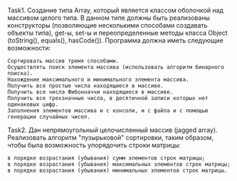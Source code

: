 

Task1. 
Создание типа Array, который является классом оболочкой над массивом целого типа. В данном типе должны быть реализованы конструкторы (позволяющие несколькими способами создавать объекты типа), get-ы, set-ы и переопределенные методы класса Object (toString(), equals(), hasCode()). Программа должна иметь следующие возможности:

    Сортировать массив тремя способами.
    Осуществлять поиск элемента массива (использовать алгоритм бинарного поиска).
    Нахождение максимального и минимального элемента массива.
    Получить все простые числа находящиеся в массиве.
    Получить все числа Фибонначчи находящиеся в массиве.
    Получить все трехзначные числа, в десятичной записи которых нет одинаковых цифр.
    Заполнения элементов массива и с консоли, и с файла и с помощью генерации случайных чисел.

Task2. 
Дан непрямоугольный целочисленный массив (jagged array). Реализовать алгоритм "пузырьковой" сортировки, таким образом, чтобы была возможность упорядочить строки матрицы:

    в порядке возрастания (убывания) сумм элементов строк матрицы;
    в порядке возрастания (убывания) максимальных элементов строк матрицы;
    в порядке возрастания (убывания) минимальных элементов строк матрицы.


